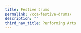 ```yaml
---
title: Festive Drums
permalink: /cca-festive-drums/
description: ""
third_nav_title: Performing Arts
---
```

